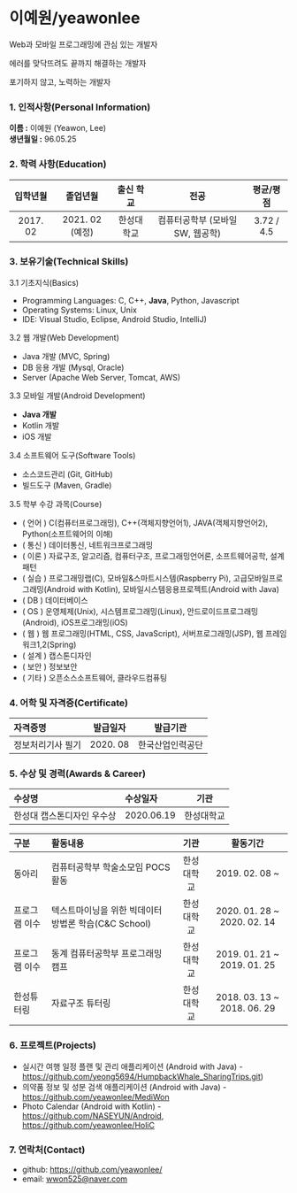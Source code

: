# 이예원/yeawonlee  
   
Web과 모바일 프로그래밍에 관심 있는 개발자  
   
에러를 맞닥뜨려도 끝까지 해결하는 개발자    
  
포기하지 않고, 노력하는 개발자  
  
### 1. 인적사항(Personal Information)
  
**이름 :** 이예원 (Yeawon, Lee)  
**생년월일 :** 96.05.25  
  
### 2. 학력 사항(Education)
| 입학년월 | 졸업년월 | 출신 학교 | 전공 | 평균/평점 |  
| :---: | :---: | :---: | :---: | :---: |  
| 2017. 02 | 2021. 02 (예정) | 한성대학교 | 컴퓨터공학부 (모바일SW, 웹공학) | 3.72 / 4.5 |  
  
### 3. 보유기술(Technical Skills)
3.1  기초지식(Basics)  
- Programming Languages: C, C++, **Java**, Python, Javascript  
- Operating Systems: Linux, Unix  
- IDE: Visual Studio, Eclipse, Android Studio, IntelliJ)  
  
3.2 웹 개발(Web Development)  
- Java 개발 (MVC, Spring)  
- DB 응용 개발 (Mysql, Oracle)  
- Server (Apache Web Server, Tomcat, AWS)  
  
3.3 모바일 개발(Android Development)  
- **Java 개발**  
- Kotlin 개발  
- iOS 개발  
  
3.4 소프트웨어 도구(Software Tools)  
- 소스코드관리 (Git, GitHub)  
- 빌드도구 (Maven, Gradle)  
   
3.5 학부 수강 과목(Course)  
- ( 언어 ) C(컴퓨터프로그래밍), C++(객체지향언어1), JAVA(객체지향언어2), Python(소프트웨어의 이해)  
- ( 통신 ) 데이터통신, 네트워크프로그래밍  
- ( 이론 ) 자료구조, 알고리즘, 컴퓨터구조, 프로그래밍언어론, 소프트웨어공학, 설계패턴  
- ( 실습 ) 프로그래밍랩(C), 모바일&스마트시스템(Raspberry Pi), 고급모바일프로그래밍(Android with Kotlin), 모바일시스템응용프로젝트(Android with Java)   
- ( DB ) 데이터베이스  
- ( OS ) 운영체제(Unix), 시스템프로그래밍(Linux), 안드로이드프로그래밍(Android), iOS프로그래밍(iOS)  
- ( 웹 ) 웹 프로그래밍(HTML, CSS, JavaScript), 서버프로그래밍(JSP), 웹 프레임워크1,2(Spring)  
- ( 설계 ) 캡스톤디자인  
- ( 보안 ) 정보보안  
- ( 기타 ) 오픈소스소프트웨어, 클라우드컴퓨팅  
   
### 4. 어학 및 자격증(Certificate)
| 자격증명 | 발급일자 | 발급기관 |  
| :--- | :---: | :---: |  
| 정보처리기사 필기 | 2020. 08 | 한국산업인력공단 |  
   
### 5. 수상 및 경력(Awards & Career)
| 수상명 | 수상일자 | 기관 |  
| :--- | :--- | :---: |  
| 한성대 캡스톤디자인 우수상 | 2020.06.19 | 한성대학교 |  
  
| 구분 | 활동내용 | 기관 | 활동기간 |  
| :--- | :--- | :---: | :---: |  
| 동아리 | 컴퓨터공학부 학술소모임 POCS 활동 | 한성대학교 | 2019. 02. 08 ~ |  
| 프로그램 이수 | 텍스트마이닝을 위한 빅데이터 방법론 학습(C&C School) | 한성대학교 | 2020. 01. 28 ~ 2020. 02. 14 |  
| 프로그램 이수 | 동계 컴퓨터공학부 프로그래밍 캠프 | 한성대학교 | 2019. 01. 21 ~ 2019. 01. 25 |  
| 한성튜터링 | 자료구조 튜터링 | 한성대학교 | 2018. 03. 13 ~ 2018. 06. 29 |  
  
### 6. 프로젝트(Projects)
- 실시간 여행 일정 플랜 및 관리 애플리케이션 (Android with Java) - https://github.com/yeong5694/HumpbackWhale_SharingTrips.git)  
- 의약품 정보 및 성분 검색 애플리케이션 (Android with Java) - https://github.com/yeawonlee/MediWon  
- Photo Calendar (Android with Kotlin) - https://github.com/NASEYUN/Android, https://github.com/yeawonlee/HoliC  
  
### 7. 연락처(Contact)
- github: https://github.com/yeawonlee/  
- email: wwon525@naver.com  
  
